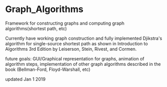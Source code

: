 # Graph_Algorithms
Framework for constructing graphs and computing graph algorithms(shortest path, etc)

Currently have working graph construction and fully implemented Djikstra's algorithm for single-source shortest path as shown in Introduction to Algorithms 3rd Edition by Leiserson, Stein, Rivest, and Cormen.

future goals: GUI/Graphical representation for graphs, animation of algorithm steps, implementation of other graph algorithms described in the book (Bellman-Ford, Floyd-Warshall, etc)

updated Jan 1 2019
